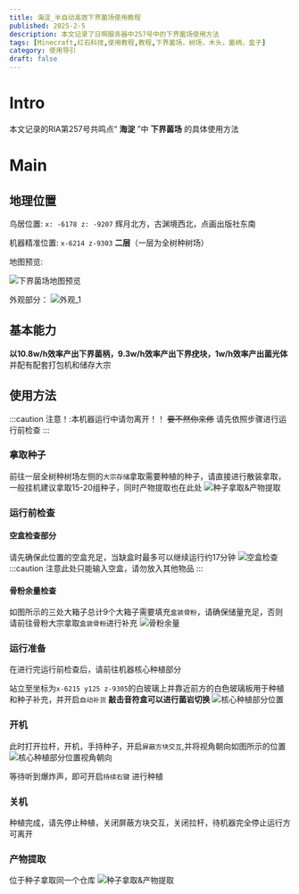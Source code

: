 ```yaml
---
title: 海淀_半自动高效下界菌场使用教程
published: 2025-2-5
description: 本文记录了日啊服务器中257号中的下界菌场使用方法
tags: [Minecraft,红石科技,使用教程,教程,下界菌场，树场，木头，菌柄，盒子]
category: 使用导引
draft: false
---
```


# Intro
本文记录的RIA第257号共鸣点“ **海淀** ”中 **下界菌场** 的具体使用方法

# Main
## 地理位置
鸟居位置: `x: -6178 z: -9207` 辉月北方，古渊境西北，点画出版社东南

机器精准位置: `x-6214 z-9303` **二层**（一层为全树种树场）

地图预览:

<img src="https://i0.hdslb.com/bfs/article/2a9978014aad36491da8b5abc3d057c4452972510.png" referrerpolicy="no-referrer" alt="下界菌场地图预览">

外观部分：
<img src="https://i0.hdslb.com/bfs/article/4a37ded80b57357015c0dbe163f918ca452972510.png" referrerpolicy="no-referrer" alt="外观_1">

## 基本能力
**以10.8w/h效率产出下界菌柄，9.3w/h效率产出下界疣块，1w/h效率产出菌光体** 并配有配套打包机和储存大宗

## 使用方法
:::caution
注意！:本机器运行中请勿离开！！ ~~要不然你来修~~ 请先依照步骤进行运行前检查
:::

### 拿取种子
前往一层全树种树场左侧的`大宗存储`拿取需要种植的种子，请直接进行散装拿取，一般挂机建议拿取15-20组种子，同时产物提取也在此处
<img src="https://i0.hdslb.com/bfs/article/78ca598fe1646568afbc9d58016f5331452972510.png" referrerpolicy="no-referrer" alt="种子拿取&产物提取">

### 运行前检查
#### 空盒检查部分
请先确保此位置的空盒充足，当缺盒时最多可以继续运行约17分钟
<img src="https://i0.hdslb.com/bfs/article/04dc5db5f3cc35d1de33f70e379f5073452972510.png" referrerpolicy="no-referrer" alt="空盒检查">
:::caution
注意此处只能输入空盒，请勿放入其他物品
:::

#### 骨粉余量检查
如图所示的三处大箱子总计9个大箱子需要填充`盒装骨粉`，请确保储量充足，否则请前往骨粉大宗拿取`盒装骨粉`进行补充
<img src="https://i0.hdslb.com/bfs/article/3d4202c730603700b30f914daa3c5d98452972510.png" referrerpolicy="no-referrer" alt="骨粉余量">

### 运行准备
在进行完运行前检查后，请前往机器核心种植部分

站立至坐标为`x-6215 y125 z-9305`的白玻璃上并靠近前方的白色玻璃板用于种植和种子补充，并开启`自动补货` **敲击音符盒可以进行菌岩切换**
<img src="https://i0.hdslb.com/bfs/article/920d89cd81ec730070b65d6fe32c69bb452972510.png" referrerpolicy="no-referrer" alt="核心种植部分位置">

### 开机
此时打开拉杆，开机，手持种子，开启`屏蔽方块交互`,并将视角朝向如图所示的位置
<img src="https://i0.hdslb.com/bfs/article/f1532dcef9da38e8949b47a7dc739ecc452972510.png" referrerpolicy="no-referrer" alt="核心种植部分位置视角朝向">

等待听到爆炸声，即可开启`持续右键` 进行种植

### 关机
种植完成，请先停止种植，关闭屏蔽方块交互，关闭拉杆，待机器完全停止运行方可离开

### 产物提取
位于种子拿取同一个仓库
<img src="https://i0.hdslb.com/bfs/article/78ca598fe1646568afbc9d58016f5331452972510.png" referrerpolicy="no-referrer" alt="种子拿取&产物提取">
